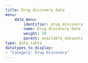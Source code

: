```yaml
---
title: Drug discovery data
menu:
    data_menu:
        identifier: drug_discovery
        name: Drug discovery data
        weight: 70
        parent: available_datasets
type: data_table
datatypes_to_display:
- "Category: Drug Discovery"
---
```

